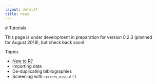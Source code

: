 ```yaml
---
layout: default
title: news
---
```

<head>
  <!-- Global site tag (gtag.js) - Google Analytics -->
  <script async src="https://www.googletagmanager.com/gtag/js?id=UA-121833450-2"></script>
  <script>
    window.dataLayer = window.dataLayer || [];
    function gtag(){dataLayer.push(arguments);}
    gtag('js', new Date());

    gtag('config', 'UA-121833450-1');
  </script>
</head>
# Tutorials

This page is under development in preparation for version 0.2.3 (planned for August 2018), but check back soon!

Topics
- <a href="/tutorials/new_to_R.html">New to R?</a>
- Importing data
- De-duplicating bibliographies
- Screening with <code>screen_visual()</code>